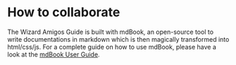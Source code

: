 # How to collaborate

The Wizard Amigos Guide is built with mdBook, an open-source tool to write documentations in markdown which is then magically transformed into html/css/js.
For a complete guide on how to use mdBook, please have a look at the [mdBook User Guide](https://rust-lang-nursery.github.io/mdBook/).